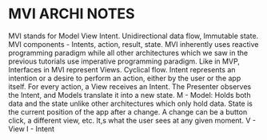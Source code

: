 # MVI ARCHI NOTES

MVI stands for Model View Intent. Unidirectional data flow, Immutable state. MVI components - Intents, action, result, state. MVI inherently uses reactive programming paradigm while all other architectures which we saw in the previous tutorials use imperative programming paradigm. Like in MVP, Interfaces in MVI represent Views. Cyclical flow.
Intent represents an intention or a desire to perform an action, either by the user or the app itself. For every action, a View receives an Intent. The Presenter observes the Intent, and Models translate it into a new state.
M - Model: Holds both data and the state unlike other architectures which only hold data. State is the current position of the app after a change. A change can be a button click, a different view, etc. It,s what the user sees at any given moment. V - View I - Intent
